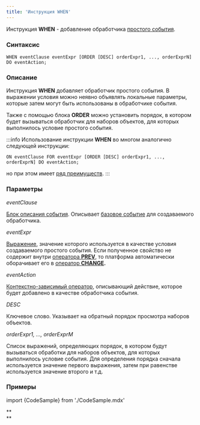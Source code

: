 ```yaml
---
title: 'Инструкция WHEN'
---
```


Инструкция **WHEN** - добавление обработчика [простого события](Simple_event.md).

### Синтаксис 

    WHEN eventClause eventExpr [ORDER [DESC] orderExpr1, ..., orderExprN] DO eventAction;

### Описание

Инструкция **WHEN** добавляет обработчик простого события. В выражении условия можно неявно объявлять локальные параметры, которые затем могут быть использованы в обработчике события.

Также с помощью блока **ORDER** можно установить порядок, в котором будет вызываться обработчик для наборов объектов, для которых выполнилось условие простого события. 


:::info
Использование инструкции **WHEN** во многом аналогично следующей инструкции:

    ON eventClause FOR eventExpr [ORDER [DESC] orderExpr1, ..., orderExprN] DO eventAction;

но при этом имеет [ряд преимуществ](Simple_event.md).
:::

### Параметры

*eventClause*

[Блок описания события](Event_description_block.md). Описывает [базовое событие](Events.md) для создаваемого обработчика.

*eventExpr*

[Выражение](Expression.md), значение которого используется в качестве условия создаваемого простого события. Если полученное свойство не содержит внутри [оператора **PREV**](Previous_value_PREV_.md), то платформа автоматически оборачивает его в [оператор **CHANGE**](Property_change_CHANGE_.md)**.**

*eventAction*

[Контекстно-зависимый оператор](Action_operator.md#contextdependent), описывающий действие, которое будет добавлено в качестве обработчика события.

*DESC*

Ключевое слово. Указывает на обратный порядок просмотра наборов объектов. 

*orderExpr1, ..., orderExprM*

Список выражений, определяющих порядок, в котором будут вызываться обработки для наборов объектов, для которых выполнилось условие события. Для определения порядка сначала используется значение первого выражения, затем при равенстве используется значение второго и т.д. 

### Примеры

import {CodeSample} from './CodeSample.mdx'

<CodeSample url="https://ru-documentation.lsfusion.org/sample?file=InstructionSample&block=when"/>

**  
**
